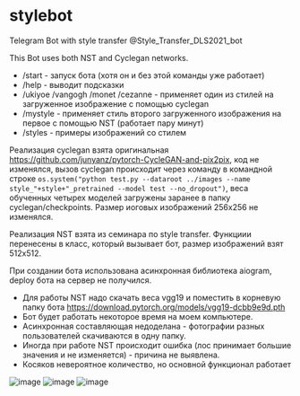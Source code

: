 # stylebot
Telegram Bot with style transfer
@Style_Transfer_DLS2021_bot

This Bot uses both NST and Cyclegan networks.

- /start - запуск бота (хотя он и без этой команды уже работает)
- /help - выводит подсказки
- /ukiyoe /vangogh /monet /cezanne - применяет один из стилей на загруженное изображение с помощью cyclegan
- /mystyle - применяет стиль второго загруженного изображения на первое с помощью NST (работает пару минут)
- /styles - примеры изображений со стилем

Реализация cyclegan взята оригинальная https://github.com/junyanz/pytorch-CycleGAN-and-pix2pix, код не изменялся, вызов cyclegan происходит через команду в командной строке
`os.system("python test.py --dataroot ../images --name style_"+style+"_pretrained --model test --no_dropout")`, веса обученных четырех моделей загружены заранее в папку cyclegan/checkpoints. Размер иоговых изображений 256х256 не изменялся. 

Реализация NST взята из семинара по style transfer. Функциии перенесены в класс, который вызывает бот, размер изображений взят 512х512.

При создании бота использована асинхронная библиотека aiogram, deploy бота на сервер не получился.

* Для работы NST надо скачать веса vgg19 и поместить в корневую папку бота https://download.pytorch.org/models/vgg19-dcbb9e9d.pth
* Бот будет работать некоторое время на моем компьютере.
* Асинхронная составляющая недоделана - фотографии разных пользователей скачиваются в одну папку.
* Иногда при работе NST происходит ошибка (лос принимает большие значения и не изменяется) - причина не выявлена.
* Косяков невероятное количество, но основной функционал работает

![image](https://user-images.githubusercontent.com/55506320/123704001-d5817c80-d86d-11eb-9153-1778f4af2937.png)
![image](https://user-images.githubusercontent.com/55506320/123704034-e205d500-d86d-11eb-8b06-d03acce5dabb.png)
![image](https://user-images.githubusercontent.com/55506320/123704054-e9c57980-d86d-11eb-9856-2c8608762e8a.png)
